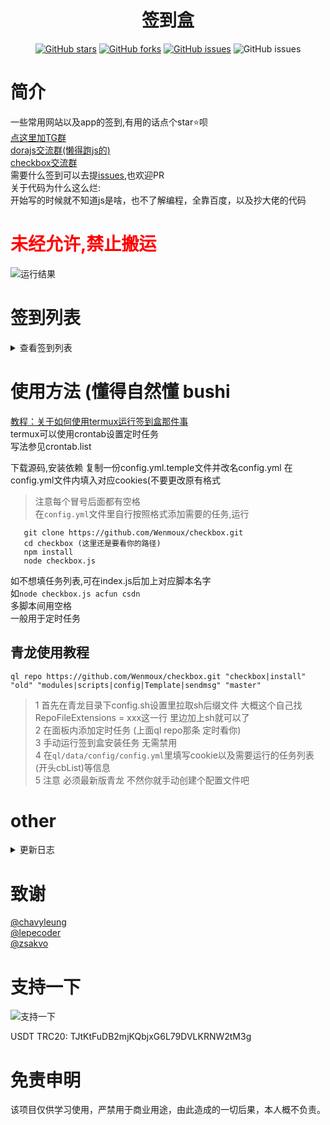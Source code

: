 <div align="center"> 
<h1 align="center">签到盒</h1>
 
[![GitHub stars](https://img.shields.io/github/stars/wenmoux/checkbox?style=flat-square)](https://github.com/wenmoux/checkbox)
[![GitHub forks](https://img.shields.io/github/forks/wenmoux/checkbox?style=flat-square)](https://github.com/wenmoux/checkbox/network)
[![GitHub issues](https://img.shields.io/github/issues/wenmoux/checkbox?style=flat-square)](https://github.com/wenmoux/checkbox/issues)
![GitHub issues](https://img.shields.io/github/languages/code-size/wenmoux/checkbox?style=flat-square)
</div>  

# 简介
一些常用网站以及app的签到,有用的话点个star⭐️呗  
[点这里加TG群](https://t.me/htuoypa)  
[dorajs交流群(懒得跑js的)](https://jq.qq.com/?_wv=1027&k=zVvFzMRX)  
[checkbox交流群](https://jq.qq.com/?_wv=1027&k=u4nTAo4M)  
需要什么签到可以去提[issues](https://github.com/wenmoux/checkbox/issues),也欢迎PR  
关于代码为什么这么烂:  
开始写的时候就不知道js是啥，也不了解编程，全靠百度，以及抄大佬的代码
# **<font color="red">未经允许,禁止搬运</font>**
 ![运行结果](https://cdn.jsdelivr.net/gh/Wenmoux/wenpic/other/1367573175823623.png)
# 签到列表
<details>
<summary>查看签到列表</summary>

 - [x] [时光相册](https://web.everphoto.cn/)每日签到
 - [x] [书香门第](http://www.txtnovel.top/?fromuser=lu66666)每日签到
 - [x] [多看阅读app](http://www.duokan.com/m/product)每日任务薅书豆+自动延期 保底6k+ (大概
 - [x] [绅士领域](https://hk.hksslyapp.xyz/mz_pbl/app_down/)每日签到得硬币
 - [x] [网易蜗牛读书](https://du.163.com/static/activity/new_rank/index.html?user=8cf097eb09724ec5b5389a262f069a14)每日签到
 - [x] [香网小说](http://sc.xiang5.com/2.2/invite/share?uid=5563201)每日签到
 - [x] [吾爱破解](www.52pojie.com)签到
 - [x] [网易云游戏](https://cloudgame.webapp.163.com/newer.html?invite_code=R6522U)每日签到得免费时长
 - [x] [晋江小说网](https://m.jjwxc.com/invite/index?novelid=2911400&inviteid=11581969)每日签到,得月石
 - [x] 橙光游戏app每日签到+登陆奖励领取
 - [x] [龙空](lkong.cn)每日签到
 - [x] [NGA论坛](http://bbs.nga.cn/)每日签到
 - [x] [SF轻小说app](http://book.sfacg.com)每日签到+每日任务
 - [x] [mt论坛](https://bbs.binmt.cc/?fromuid=14593)每日签到
 - [x] [经管之家](https://bbs.pinggu.org/?fromuid=11925701)每日签到
 - [x] [好游快爆](https://huodong3.3839.com/n/hykb/friend/yaoqing.php?u=21039293)全任务(签到，分享/下载/体验游戏，抖音任务，邀请下载，照料好友),下载安装后首页搜索99999领取新人福利,爆米花可兑换实物周边,虚拟兑换码等
 - [x] [猫耳FM](https://m.missevan.com)每日任务
 - [x] [爱好论坛](https://www.aihao.cc)早中晚打卡以及全勤领取
 - [x] [刺猬猫](https://wap.ciweimao.com/)每日任务(除了订阅章节)
 - [x] [acfun](https://activity.acfun.cn/invite-share?userId=3941489&activityType=default&page_source=resource_slot_invite_friend_tips&sid=9e0a35788902e0db)每日签到/投🍌/点赞/直播扭蛋
 - [x] [传奇GM论坛](https://www.diygm.com)
 - [x] [联想智选app每日签到]()
 - [ ] ~~[一亩三分地](https://www.1point3acres.com/bbs/?fromuid=702784)每日签到答题,需要填写[联众打码](https://www.jsdati.com/)账号密码~~ 
 - [x] [次元狗](https://www.acgndog.com/)每日签到
 - [x] [联动云租车](https://m.ldygo.com/app/extension/phoneVoucher.html?inviteCode=JW0hcdmJ)每日签到
 - [x] [数码之家](https://www.mydigit.cn)每日签到
 - [x] [玩物志好物商店](mp://4ALvYqY0abf69mg)小程序/网页版 每日签到+浏览任务+三次抽奖
 - [x] [阅次元论坛](https://www.abooky.com/forum.php?register=1&fromuid=334021)每日签到
 - [x] [富贵论坛](https://www.fglt.net)每日签到
 - [x] [好书友论坛](www.93hsy.com)每日签到
 - [x] [ug爱好者](www.ugsnx.com)每日签到
 - [x] [纪录片之家](www.jlpzj.net)每日签到
 - [x] [togamemod](http://www.togamemod.cn/?fromuid=414)每日签到
 - [x] [魅族社区](https://bbs.meizu.cn/)每日签到
 - [x] [菜鸟图库](http://cntk.sucaidao.com/invite/NDY4MjU0.html)每日签到
 - [x] [埋堆堆](https://www.mddcloud.com.cn/)app每日任务,得堆豆和经验值,可兑换埋堆堆会员
 - [x] [闪艺app](https://app.3000.com/html/share.php?invite_code=05802486)每日所有任务
 - [x] [有分享](https://www.bl20166.com/)每日签到
 - [x] [bigfun](https://bigfun.bilibili.com)每日任务
 - [x] [阡陌居](http://www.1050qm.com/forum.php?mod=guide&view=hot&mobile=2)每日签到
 - [x] [HiFiNi](https://www.hifini.com/sg_sign.htm)每日签到
 - [x] [Hires后花园](https://dsdlove.com)每日签到
 - [x] [爱企查](https://aiqicha.baidu.com/m/usercenter/inviteCode?uid=xlTM-TogKuTwF6g4ihCXLTt55PoEI2gS8Amd)每日任务 
 - [x] [曲奇云盘](https://quqi.com/)每日任务
 - [x] [奥拉星积分商城](http://www.100bt.com/m/creditMall/?gameId=2#home)每日任务
 - [x] [4399游戏盒](https://yxhhd2.5054399.com/comm/bzyld2/share/index.php?ext=3091185497)疯狂游乐城/app试玩/等级小怪/闯三关/福利中心任务 
 - [x] [鱼C论坛](https://fishc.com.cn)每日签到
 - [x] [村花论坛](https://www.cunhua.uno)每日签到  
 - [x] [帆软社区](bbs.fanruan.com)签到/大转盘/摇摇乐
 - [x] 瞻彼文学app每日签到
 - [x] 云原神每日签到
 - [x] Qoo app 每日签到
 - [x] [天使动漫](https://tsdm.live/forum.php?mobile=yes)每日签到and打工 `tsdmsign为单独的签到模块，tsdmwork为单独的打工模块`
 - [x] [耽漫](99fuman.com)每日签到
 - [x] [轻之文库](www.linovel.net)每日签到
 - [x] [游戏动力app]()每日任务
 - [x] [立创](https://oshwhub.com)每日签到
 - [x] [捷配](https://www.jiepei.com/Member)每日签到
 - [x] [花火论坛](www.sayhuahuo.com)每日签到
 - [x] [17k小说](https://www.17k.com/)每日签到
 - [x] [触站](https://m.huashi6.com/app)每日签到任务
 - [x] [起点读书](https://m.qidian.com/) app每日签到+投推荐票+角色比心
 - [x] [考试宝]()
 - [x] 美团买菜每日任务
 - [x] 次元姬小说每日任务
 - [x] [AME字幕论坛](https://bbs.acgrip.com/)每日签到
 - [x] [黑丝次元](https://heisi.moe/)每日签到
 - [x] [克拉漫播]()每日签到
 - [x] [库街区](https://www.kurobbs.com/download.html)每日任务
 - [x] [linkai](https://chat.link-ai.tech/home?share=GBoWyH)每日签到 
</details>

 
# 使用方法 (懂得自然懂 bushi  
[教程：关于如何使用termux运行签到盒那件事](https://blog.1oner.cn/p/termux-checkbox/)  
termux可以使用crontab设置定时任务  
写法参见crontab.list

下载源码,安装依赖
复制一份config.yml.temple文件并改名config.yml 
在config.yml文件内填入对应cookies(不要更改原有格式
> 注意每个冒号后面都有空格  
在`config.yml`文件里自行按照格式添加需要的任务,运行
   ```       
      git clone https://github.com/Wenmoux/checkbox.git
      cd checkbox (这里还是要看你的路径)
      npm install
      node checkbox.js
   ```  
   
         
如不想填任务列表,可在index.js后加上对应脚本名字    
如`node checkbox.js acfun csdn`  
多脚本间用空格  
一般用于定时任务 

 
## 青龙使用教程
  
```
ql repo https://github.com/Wenmoux/checkbox.git "checkbox|install" "old" "modules|scripts|config|Template|sendmsg" "master"
```
 > 1 首先在青龙目录下config.sh设置里拉取sh后缀文件 大概这个自己找RepoFileExtensions  = xxx这一行 里边加上sh就可以了    
 2 在面板内添加定时任务 (上面ql repo那条 定时看你)    
 3 手动运行签到盒安装任务 无需禁用  
 4 在`ql/data/config/config.yml`里填写cookie以及需要运行的任务列表(开头cbList)等信息    
 5 注意 必须最新版青龙 不然你就手动创建个配置文件吧
# other
<details>
<summary>更新日志</summary>
- 2023-10-23 新增[linkai](https://chat.link-ai.tech/home?share=GBoWyH)每日签到 
- 2023-06-03 新增医生圈每日任务
- 2023-04-30 新增阿里云盘签到 by yiyule10
- 2023-04-07 新增库街区每日任务 by星落黎明
- 2023-04-05 新增克拉漫播每日签到 by chatgpt
- 2023-03-29 新增黑丝次元论坛签到
- 2023-01-21 新增Anime字幕论坛签到
- 2022-11-27 新增次元姬小说每日任务
- 2022-08-28 新增美团买菜每日任务
- 2022-08-14 修改游戏动力 && 轻之文库 token获取方式
- 2022-07-20 
  - 新增考试宝每日任务
  - 适配远程配置文件(待测试
- 2022-06-16 橙光新增日常活跃任务以及信息查询
- 2022-06-11 
  - 修复刺猬猫签到,更换为token方式
  - 增加埋堆堆vip每日签到,去除无奖励任务
- 2022-04-19
  - 起点增加每日抽卡
  - 增加4399页游签到
  - 修改4399福利中心任务id获取方法
- 2022-04-07 新增起点签到投票比心
- 2022-04-05 修复nga app每日签到,增加每日任务
- 2022-04-03 新增晋江小说app福利中心任务
- 2022-02-14 新增触站app每日任务
- 2022-02-13 增加部分好游快爆每日任务
- 2022-02-05 新增17k小说每日签到/修复村花论坛签到
- 2022-01-03 新增埋堆堆激励视频任务
- 2021-11-15  [花火论坛](www.sayhuahuo.com)每日签到
- 2021-10-24 
  - 修复绅士领域签到 更新青龙安装签到盒方式
  - 新增捷配和立创每日签到
- 2021-10-24 - 修复绅士领域签到 更新青龙安装签到盒方式
- 2021-10-19 新增游戏动力app每日任务(gamepower.js)
- 2021-10-12 新增[轻之文库](www.linovel.net)每日签到
- 2021-10-10
  - 新增 Qoo app 每日签到
  - 新增[天使动漫](https://tsdm.live/forum.php?mobile=yes)每日签到and打工
  - 新增耽漫每日签到
- 2021-10-04
  - 新增云原神和瞻彼文学签到 by ytgo
  - 修复帆软社区摇摇乐
  - 修复阡陌居贡献任务
- 2021-09-25 
  - 新增[帆软社区](bbs.fanruan.com)签到/摇摇乐/大转盘
  - 好书友增加在线奖励领取
  - 阡陌居增加贡献任务申请
- 2021-09-18 适配青龙(测试)
- 2021-09-14 新增[村花论坛](https://www.cunhua.uno)签到
- 2021-09-09 
  - 新增[4399游戏盒](http://huodong.4399.cn/game/maintain/game/inviteNew/share/210909?stype=link&code=9DPRJEY#/home)/app试玩/等级小怪/闯三关/福利中心任务
  - 新增[鱼C论坛](https://fishc.com.cn)每日签到
- 2021-09-07 新增[4399游戏盒](https://yxhhd2.5054399.com/comm/bzyld2/share/index.php?ext=3091185497)疯狂游乐城任务 
- 2021-08-03 新增[积分商城](http://www.100bt.com/m/creditMall/?gameId=2#home)每日任务
- 2021-08-02
  - 新增[百度爱企查](https://aiqicha.baidu.com/m/usercenter/inviteCode?uid=xlTM-TogKuTwF6g4ihCXLTt55PoEI2gS8Amd)每日任务 
  - 新增[曲奇云盘](https://quqi.com/)每日任务
  - 移除一亩三分地每日任务
- 2021-08-01
  - 新增[HiFiNi](https://www.hifini.com/sg_sign.htm)每日签到
  - 新增[Hires后花园](https://dsdlove.com)每日签到
- 2021-07-21 
  - 修复书香门第签到
  - 修复acfun签到
  - 新增阡陌居每日签到(没账号测试)
- 2021-07-17 新增[bigfun](https://bigfun.bilibili.com)每日任务
- 2021-04-16 
  - 新增有分享论坛每日签到
  - 增加telegram bot 推送 (默认使用的饭袋网址)
- 2021-04-10 新增[闪艺app](https://app.3000.com/html/share.php?invite_code=05802486)每日任务
- 2021-04-09 新增[埋堆堆](https://www.mddcloud.com.cn/)app每日任务
- 2021-04-06  
  - 增加任务执行方式 可直接在命令行输入任务列表 如 node index.js acfun
  - 新增[魅族社区](https://bbs.meizu.cn/)每日签到
  - 新增[菜鸟图库](http://cntk.sucaidao.com/invite/NDY4MjU0.html)每日签到
  - 新增[富贵论坛](https://www.fglt.net)每日签到
  - 新增[好书友论坛](www.93hsy.com)每日签到
  - 新增[ug爱好者](www.ugsnx.com)每日签到
  - 新增[纪录片之家](www.jlpzj.net)每日签到
  - 新增[togamemod](http://www.togamemod.cn/?fromuid=414)每日签到
  - 修复阅次元论坛签到
- 2021-04-05 新增[阅次元论坛](https://www.abooky.com/forum.php?register=1&fromuid=334021)每日签到
- 2021-04-04 
  - 新增[联动云租车](https://m.ldygo.com/app/extension/phoneVoucher.html?inviteCode=JW0hcdmJ)每日签到
  - 新增[数码之家](https://www.mydigit.cn)每日签到
  - 新增[玩物志好物商店](mp://4ALvYqY0abf69mg)小程序/网页版 每日签到+浏览任务+三次抽奖
- 2021-03-25 增加联想智选app签到
- 2021-03-23 pushplus更换推送接口 新公众号pushplus推送加
- 2021-03-13 好游快爆增加临时任务 粉丝福利任务,记得去app中首页分别搜索123444,80080 25525 630630 79979进行qq号绑定哦！！
- 2021-03-12
  - 新增[一亩三分地](https://www.1point3acres.com/bbs/?fromuid=702784)每日签到答题,需要填写[联众打码](https://www.jsdati.com/)账号密码
  - 新增[次元狗](https://www.acgndog.com/)每日签到
  - 删除uclub社区签到
- 2021-03-11 增加[传奇GM论坛](https://www.diygm.com)每日签到
- 2021-03-07 增加qmsg/coolpush/server酱推送
- 2021-03-04 更新acfun直播扭蛋任务,需要手动先观看30s直播！ 
- 2021-03-03 新增[Acfun](https://activity.acfun.cn/invite-share?userId=3941489&activityType=default&page_source=resource_slot_invite_friend_tips&sid=9e0a35788902e0db)每日签到任务
- 2021-02-25 增加[刺猬猫](https://wap.ciweimao.com/)每日任务
- 2021-02-23 增加[爱好论坛](https://www.aihao.cc)早中晚打卡以及全勤领取
- 2021-02-20 更新好游快爆抢兑脚本,可兑换所有商品
- 2021-02-18 新增[猫耳FM](https://m.missevan.com)每日任务
- 2021-01-22 新增wps群集结活动
- 2021-01-19 [SF轻小说app](http://book.sfacg.com)每日签到+每日任务
- 2021-01-08 [CSDN](https://www.csdn.net/)增加抽奖(每签到5天增加一次抽奖机会)
- 2021-01-03 橙光游戏增加每日分享,可自定义游戏id
- 2021-01-01 新增[mt论坛](https://bbs.binmt.cc/?fromuid=14593)每日签到
- 2020-12-31 
  - 新增[NGA论坛](http://bbs.nga.cn/)每日签到
  - 新增[CSDN](https://www.csdn.net/)每日签到
- 2020-12-30 新增[经管之家](https://bbs.pinggu.org/?fromuid=11925701)
- 2020-12-29 新增[龙空](lkong.cn)每日签到
- 2020-12-25 多看阅读增加获取大转盘次数
- 2020-12-22 新增[网易云游戏平台](https://cloudgame.webapp.163.com/newer.html?invite_code=R6522U)每日签到
-  ...

</details> 

# 致谢
[@chavyleung](https://github.com/chavyleung/scripts/tree/master/rrtv)  
[@lepecoder](https://github.com/lepecoder/checkin)  
[@zsakvo](https://github.com/zsakvo)  

# 支持一下
  ![支持一下](https://cdn.jsdelivr.net/gh/Wenmoux/wenpic/qrcode/wx_rewardqrcode.png)    


  USDT TRC20:  TJtKtFuDB2mjKQbjxG6L79DVLKRNW2tM3g  
  
  
# 免责申明
该项目仅供学习使用，严禁用于商业用途，由此造成的一切后果，本人概不负责。
